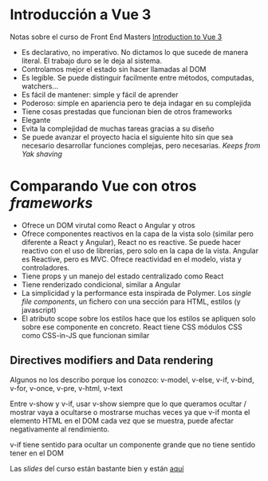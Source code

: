 # Introducción a Vue 3

Notas sobre el curso de Front End Masters [Introduction to Vue 3](https://frontendmasters.com/courses/vue-3/)

- Es declarativo, no imperativo. No dictamos lo que sucede de manera literal. El trabajo duro se le deja al sistema.
- Controlamos mejor el estado sin hacer llamadas al DOM
- Es legible. Se puede distinguir facilmente entre métodos, computadas, watchers...
- Es fácil de mantener: simple y fácil de aprender
- Poderoso: simple en apariencia pero te deja indagar en su complejida
- Tiene cosas prestadas que funcionan bien de otros frameworks
- Elegante
- Evita la complejidad de muchas tareas gracias a su diseño
- Se puede avanzar el proyecto hacia el siguiente hito sin que sea necesario desarrollar funciones complejas, pero necesarias. _Keeps from Yak shaving_


# Comparando Vue con otros _frameworks_

- Ofrece un DOM virutal como React o Angular y otros
- Ofrece componentes reactivos en la capa de la vista solo (similar pero diferente a React y Angular), React no es reactive. Se puede hacer reactivo con el uso de librerías, pero solo en la capa de la vista. Angular es Reactive, pero es MVC. Ofrece reactividad en el modelo, vista y controladores.
- Tiene props y un manejo del estado centralizado como React
- Tiene renderizado condicional, similar a Angular 
- La simplicidad y la performance esta inspirada de Polymer. Los _single file components_, un fichero con una sección para HTML, estilos (y javascript) 
- El atributo scope sobre los estilos hace que los estilos se apliquen solo sobre ese componente en concreto. React tiene CSS  módulos CSS como CSS-in-JS que funcionan similar 

## Directives modifiers and Data rendering

Algunos no los describo porque los conozco: v-model, v-else, v-if, v-bind, v-for, v-once, v-pre, v-html, v-text

Entre v-show y v-if, usar v-show siempre que lo que queramos ocultar / mostrar vaya a ocultarse o mostrarse muchas veces ya que v-if monta el elemento HTML en el DOM cada vez que se muestra, puede afectar negativamente al rendimiento.

v-if tiene sentido para ocultar un componente grande que no tiene sentido tener en el DOM

Las _slides_ del curso están bastante bien y están [aquí](https://github.com/sdras/intro-to-vue)
